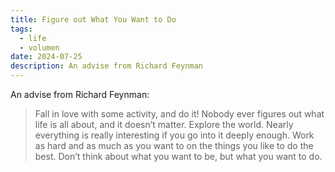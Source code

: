 ```yaml
---
title: Figure out What You Want to Do
tags:
  - life
  - volumen
date: 2024-07-25
description: An advise from Richard Feynman
---
```


An advise from Richard Feynman:

> Fall in love with some activity, and do it! Nobody ever figures out what life is all about, and it doesn’t matter. Explore the world. Nearly everything is really interesting if you go into it deeply enough. Work as hard and as much as you want to on the things you like to do the best. Don’t think about what you want to be, but what you want to do.